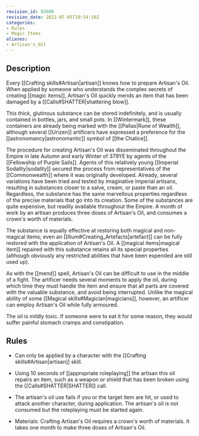 ```yaml
---
revision_id: 92600
revision_date: 2022-07-05T10:54:10Z
categories:
- Rules
- Magic Items
aliases:
- Artisan's_Oil
---
```



## Description
Every [[Crafting skills#Artisan|artisan]] knows how to prepare Artisan's Oil. When applied by someone who understands the complex secrets of creating [[magic items]], Artisan's Oil quickly mends an item that has been damaged by a [[Calls#SHATTER|shattering blow]].

This thick, glutinous substance can be stored indefinitely, and is usually contained in bottles, jars, and small pots. In [[Wintermark]], these containers are already being marked with the [[Pallas|Rune of Wealth]], although several [[Urizen]] artificers have expressed a preference for the [[astronomancy|astronomantic]] symbol of [[the Chalice]]. 

The procedure for creating Artisan's Oil was disseminated throughout the Empire in late Autumn and early Winter of 379YE by agents of the [[Fellowship of Purple Sails]]. Agents of this relatively young [[Imperial Sodality|sodality]] secured the process from representatives of the [[Commonwealth]] where it was originally developed. Already, several variations have been tried and tested by imaginative Imperial artisans, resulting in substances closer to a salve, cream, or paste than an oil. Regardless, the substance has the same marvellous properties regardless of the precise materials that go into its creation. Some of the substances are quite expensive, but readily available throughout the Empire. A month of work by an artisan produces three doses of Artisan's Oil, and consumes a crown's worth of materials.

The substance is equally effective at restoring both magical and non-magical items; even an [[Ilium#Creating_Artefacts|artefact]] can be fully restored with the application of Artisan's Oil. A [[magical items|magical item]] repaired with this substance retains all its special properties (although obviously any restricted abilities that have been expended are still used up).

As with the [[mend]] spell, Artisan's Oil can be difficult to use in the middle of a fight. The artificer needs several moments to apply the oil, during which time they must handle the item and ensure that all parts are covered with the valuable substance, and avoid being interrupted. Unlike the magical ability of some [[Magical skills#Magician|magicians]], however, an artificer can employ Artisan's Oil while fully armoured.

The oil is mildly toxic. If someone were to eat it for some reason, they would suffer painful stomach cramps and constipation.

## Rules
* Can only be applied by a character with the [[Crafting skills#Artisan|artisan]] skill.
* Using 10 seconds of [[appropriate roleplaying]] the artisan this oil repairs an item, such as a weapon or shield that has been broken using the [[Calls#SHATTER|SHATTER]] call. 
* The artisan's oil use fails if you or the target item are hit, or used to attack another character, during application. The artisan's oil is not consumed but the roleplaying must be started again.

* Materials: Crafting Artisan's Oil requires a crown's worth of materials. It takes one month to make three doses of Artisan's Oil.

